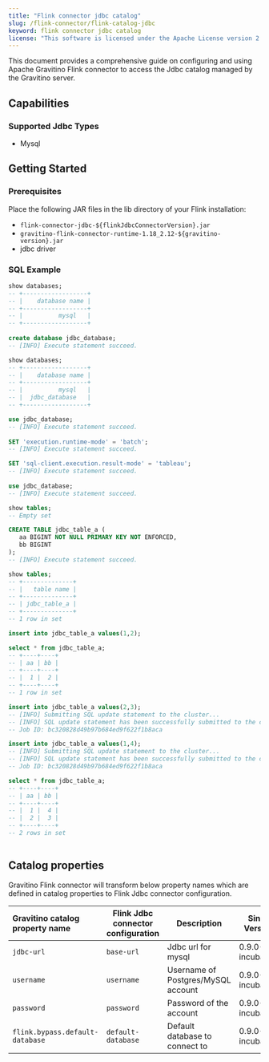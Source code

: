 ```yaml
---
title: "Flink connector jdbc catalog"
slug: /flink-connector/flink-catalog-jdbc
keyword: flink connector jdbc catalog
license: "This software is licensed under the Apache License version 2."
---
```


This document provides a comprehensive guide on configuring and using Apache Gravitino Flink connector to access the Jdbc catalog managed by the Gravitino server.

## Capabilities

### Supported Jdbc Types

* Mysql

## Getting Started

### Prerequisites

Place the following JAR files in the lib directory of your Flink installation:

- `flink-connector-jdbc-${flinkJdbcConnectorVersion}.jar`
- `gravitino-flink-connector-runtime-1.18_2.12-${gravitino-version}.jar`
- jdbc driver

### SQL Example

```sql
show databases;
-- +------------------+
-- |    database name |
-- +------------------+
-- |          mysql   |
-- +------------------+
     
create database jdbc_database;
-- [INFO] Execute statement succeed.

show databases;
-- +------------------+
-- |    database name |
-- +------------------+
-- |          mysql   |
-- |  jdbc_database   |
-- +------------------+

use jdbc_database;
-- [INFO] Execute statement succeed.
    
SET 'execution.runtime-mode' = 'batch';
-- [INFO] Execute statement succeed.

SET 'sql-client.execution.result-mode' = 'tableau';
-- [INFO] Execute statement succeed.
     
use jdbc_database;
-- [INFO] Execute statement succeed.

show tables;
-- Empty set

CREATE TABLE jdbc_table_a (
   aa BIGINT NOT NULL PRIMARY KEY NOT ENFORCED,
   bb BIGINT
);
-- [INFO] Execute statement succeed.

show tables;
-- +--------------+
-- |   table name |
-- +--------------+
-- | jdbc_table_a |
-- +--------------+
-- 1 row in set

insert into jdbc_table_a values(1,2);

select * from jdbc_table_a;
-- +----+----+
-- | aa | bb |
-- +----+----+
-- |  1 |  2 |
-- +----+----+
-- 1 row in set

insert into jdbc_table_a values(2,3);
-- [INFO] Submitting SQL update statement to the cluster...
-- [INFO] SQL update statement has been successfully submitted to the cluster:
-- Job ID: bc320828d49b97b684ed9f622f1b8aca

insert into jdbc_table_a values(1,4);
-- [INFO] Submitting SQL update statement to the cluster...
-- [INFO] SQL update statement has been successfully submitted to the cluster:
-- Job ID: bc320828d49b97b684ed9f622f1b8aca

select * from jdbc_table_a;
-- +----+----+
-- | aa | bb |
-- +----+----+
-- |  1 |  4 |
-- |  2 |  3 |
-- +----+----+
-- 2 rows in set
     
```

## Catalog properties

Gravitino Flink connector will transform below property names which are defined in catalog properties to Flink Jdbc connector configuration.

| Gravitino catalog property name | Flink Jdbc connector configuration | Description                        | Since Version    |
|:--------------------------------|------------------------------------|------------------------------------|------------------|
| `jdbc-url`                      | `base-url`                         | Jdbc url for mysql                 | 0.9.0-incubating |
| `username`                      | `username`                         | Username of Postgres/MySQL account | 0.9.0-incubating |
| `password`                      | `password`                         | Password of the account            | 0.9.0-incubating |
| `flink.bypass.default-database` | `default-database`                 | Default database to connect to     | 0.9.0-incubating |

